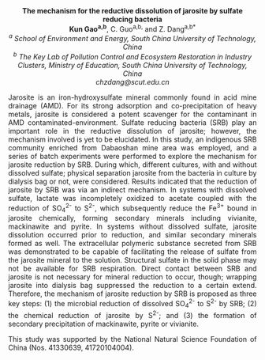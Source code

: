 <center><strong>The mechanism for the reductive dissolution of jarosite by sulfate reducing bacteria</strong>

<center><strong>Kun Gao<sup>a,b</sup></strong>, C. Guo<sup>a,b,</sup> and Z. Dang<sup>a,b*</sup>

<center><i><sup>a</sup> School of Environment and Energy, South China University of
Technology, China</i>

<center><i><sup>b</sup> The Key Lab of Pollution Control and Ecosystem Restoration in
Industry Clusters, Ministry of Education, South China University of
Technology, China</i>

<center><i>chzdang@scut.edu.cn</i>

<p style=text-align:justify>Jarosite is an iron-hydroxysulfate mineral commonly found in acid mine
drainage (AMD). For its strong adsorption and co-precipitation of heavy
metals, jarosite is considered a potent scavenger for the contaminant in
AMD contaminated-environment. Sulfate reducing bacteria (SRB) play an
important role in the reductive dissolution of jarosite; however, the
mechanism involved is yet to be elucidated. In this study, an indigenous
SRB community enriched from Dabaoshan mine area was employed, and a
series of batch experiments were performed to explore the mechanism for
jarosite reduction by SRB. During which, different cultures, with and
without dissolved sulfate; physical separation jarosite from the
bacteria in culture by dialysis bag or not, were considered. Results
indicated that the reduction of jarosite by SRB was via an indirect
mechanism. In systems with
dissolved sulfate, lactate
was incompletely oxidized to acetate coupled with the reduction of
SO<sub>4</sub><sup>2-</sup> to S<sup>2-</sup>, which subsequently reduce the
Fe<sup>3+</sup> bound in jarosite chemically, forming secondary minerals
including vivianite, mackinawite and pyrite. In systems without
dissolved sulfate, jarosite dissolution occurred prior to reduction, and
similar secondary minerals formed as well. The extracellular polymeric substance secreted
from SRB was demonstrated to be capable of facilitating the release of
sulfate from the jarosite mineral to the solution. Structural sulfate in
the solid phase may not be
available for SRB respiration. Direct contact between SRB and jarosite
is not necessary for mineral reduction to occur, though; wrapping
jarosite into dialysis bag suppressed the reduction to a certain extend.
Therefore, the mechanism of jarosite reduction by SRB is proposed as
three key steps: (1) the microbial reduction of dissolved SO<sub>4</sub><sup>2-</sup> to
S<sup>2-</sup> by SRB; (2) the chemical reduction of jarosite by S<sup>2-</sup>; and (3)
the formation of secondary precipitation of mackinawite, pyrite or
vivianite.

<p style=text-align:justify>This study was supported by the National Natural Science Foundation of
China (Nos. 41330639, 41720104004).
